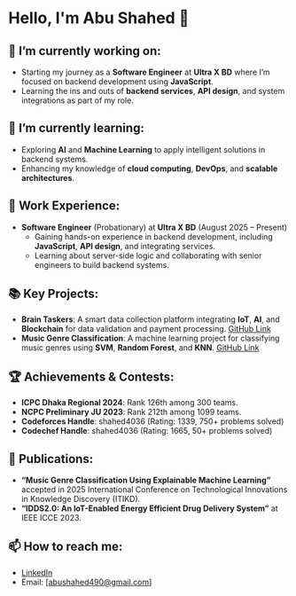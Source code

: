 # Hello, I'm Abu Shahed 👋

## 🔭 I’m currently working on:
- Starting my journey as a **Software Engineer** at **Ultra X BD** where I’m focused on backend development using **JavaScript**.
- Learning the ins and outs of **backend services**, **API design**, and system integrations as part of my role.

## 🌱 I’m currently learning:
- Exploring **AI** and **Machine Learning** to apply intelligent solutions in backend systems.
- Enhancing my knowledge of **cloud computing**, **DevOps**, and **scalable architectures**.

## 💼 Work Experience:
- **Software Engineer** (Probationary) at **Ultra X BD** (August 2025 – Present)
  - Gaining hands-on experience in backend development, including **JavaScript**, **API design**, and integrating services.
  - Learning about server-side logic and collaborating with senior engineers to build backend systems.

## 📚 Key Projects:
- **Brain Taskers**: A smart data collection platform integrating **IoT**, **AI**, and **Blockchain** for data validation and payment processing. [GitHub Link](#)
- **Music Genre Classification**: A machine learning project for classifying music genres using **SVM**, **Random Forest**, and **KNN**. [GitHub Link](#)

## 🏆 Achievements & Contests:
- **ICPC Dhaka Regional 2024**: Rank 126th among 300 teams.
- **NCPC Preliminary JU 2023**: Rank 212th among 1099 teams.
- **Codeforces Handle**: shahed4036 (Rating: 1339, 750+ problems solved)
- **Codechef Handle**: shahed4036 (Rating: 1665, 50+ problems solved)

## 📝 Publications:
- **“Music Genre Classification Using Explainable Machine Learning”** accepted in 2025 International Conference on Technological Innovations in Knowledge Discovery (ITIKD).
- **“IDDS2.0: An IoT-Enabled Energy Efficient Drug Delivery System”** at IEEE ICCE 2023.

## 📫 How to reach me:
- [LinkedIn](https://www.linkedin.com/in/shahed4036)
- Email: [abushahed490@gmail.com]
